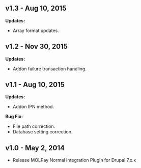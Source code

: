 ## v1.3 - Aug 10, 2015

**Updates:**

- Array format updates.


## v1.2 - Nov 30, 2015

**Updates:**

- Addon failure transaction handling.


## v1.1 - Aug 10, 2015

**Updates:**

- Addon IPN method.

**Bug Fix:**

- File path correction.
- Database setting correction.

## v1.0 - May 2, 2014

- Release MOLPay Normal Integration Plugin for Drupal 7.x.x